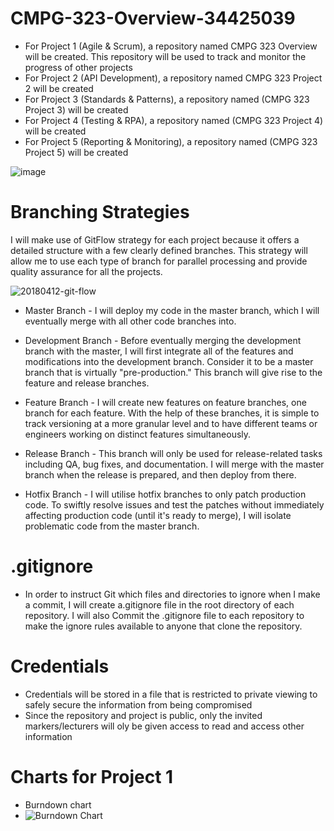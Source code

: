 # CMPG-323-Overview-34425039
* For Project 1 (Agile & Scrum),  a repository named CMPG 323 Overview will be created. This repository will be used to track and monitor the progress of other projects
* For Project 2 (API Development), a repository named CMPG 323 Project 2 will be created
* For Project 3 (Standards & Patterns), a repository named (CMPG 323 Project 3) will be created
* For Project 4 (Testing & RPA), a repository named (CMPG 323 Project 4) will be created
* For Project 5 (Reporting & Monitoring), a repository named (CMPG 323 Project 5) will be created

![image](https://user-images.githubusercontent.com/91734031/185284256-59617106-ee9e-47ad-af3b-f451665f3978.png)

# Branching Strategies
I will make use of GitFlow strategy for each project because it offers a detailed structure with a few clearly defined branches. 
This strategy will allow me to use each type of branch for parallel processing and provide quality assurance for all the projects.

![20180412-git-flow](https://user-images.githubusercontent.com/91734031/185289019-a240ffb3-9802-4b65-b713-dae948b60e9f.png)

* Master Branch - I will deploy my code in the master branch, which I will eventually merge with all other code branches into.

* Development Branch - Before eventually merging the development branch with the master, I will first integrate all of the features and modifications into the development branch. Consider it to be a master branch that is virtually "pre-production." This branch will give rise to the feature and release branches.

* Feature Branch - I will create new features on feature branches, one branch for each feature. With the help of these branches, it is simple to track versioning at a more granular level and to have different teams or engineers working on distinct features simultaneously.

* Release Branch - This branch will only be used for release-related tasks including QA, bug fixes, and documentation. I will merge with the master branch when the release is prepared, and then deploy from there.

* Hotfix Branch - I will utilise hotfix branches to only patch production code. To swiftly resolve issues and test the patches without immediately affecting production code (until it's ready to merge), I will isolate problematic code from the master branch.

# .gitignore
* In order to instruct Git which files and directories to ignore when I make a commit, I will create a.gitignore file in the root directory of each repository. I will also Commit the .gitignore file to each repository to make the ignore rules available to anyone that clone the repository.

# Credentials
* Credentials will be stored in a file that is restricted to private viewing to safely secure the information from being compromised
* Since the repository and project is public, only the invited markers/lecturers will oly be given access to read and access other information 

# Charts for Project 1

* Burndown chart
* ![Burndown Chart](https://user-images.githubusercontent.com/91734031/187913326-75fdfaf1-0875-4116-ba77-09f5c59e601a.png)
